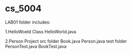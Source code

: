 # cs_5004
LAB01 folder includes:

1.HelloWoeld Class 
  	 HelloWorld.java


2.Person Project
        src folder 
		Book.java
		Person.java
   	test folder
		PersonTest.java
		BookTest.java
